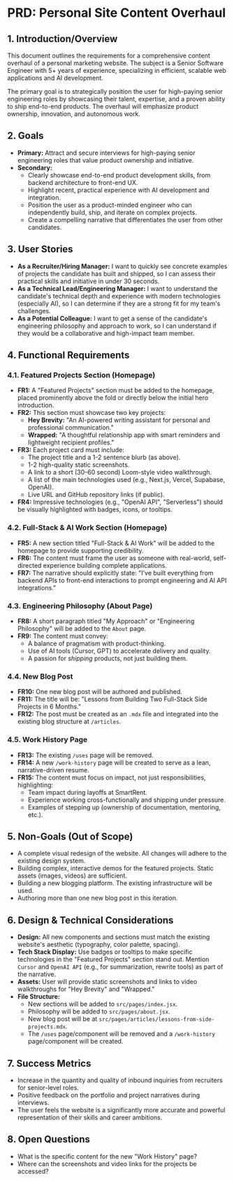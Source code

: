 # PRD: Personal Site Content Overhaul

## 1. Introduction/Overview

This document outlines the requirements for a comprehensive content overhaul of a personal marketing website. The subject is a Senior Software Engineer with 5+ years of experience, specializing in efficient, scalable web applications and AI development.

The primary goal is to strategically position the user for high-paying senior engineering roles by showcasing their talent, expertise, and a proven ability to ship end-to-end products. The overhaul will emphasize product ownership, innovation, and autonomous work.

## 2. Goals

- **Primary:** Attract and secure interviews for high-paying senior engineering roles that value product ownership and initiative.
- **Secondary:**
    - Clearly showcase end-to-end product development skills, from backend architecture to front-end UX.
    - Highlight recent, practical experience with AI development and integration.
    - Position the user as a product-minded engineer who can independently build, ship, and iterate on complex projects.
    - Create a compelling narrative that differentiates the user from other candidates.

## 3. User Stories

- **As a Recruiter/Hiring Manager:** I want to quickly see concrete examples of projects the candidate has built and shipped, so I can assess their practical skills and initiative in under 30 seconds.
- **As a Technical Lead/Engineering Manager:** I want to understand the candidate's technical depth and experience with modern technologies (especially AI), so I can determine if they are a strong fit for my team's challenges.
- **As a Potential Colleague:** I want to get a sense of the candidate's engineering philosophy and approach to work, so I can understand if they would be a collaborative and high-impact team member.

## 4. Functional Requirements

### 4.1. Featured Projects Section (Homepage)

-   **FR1:** A "Featured Projects" section must be added to the homepage, placed prominently above the fold or directly below the initial hero introduction.
-   **FR2:** This section must showcase two key projects:
    -   **Hey Brevity:** "An AI-powered writing assistant for personal and professional communication."
    -   **Wrapped:** "A thoughtful relationship app with smart reminders and lightweight recipient profiles."
-   **FR3:** Each project card must include:
    -   The project title and a 1-2 sentence blurb (as above).
    -   1-2 high-quality static screenshots.
    -   A link to a short (30-60 second) Loom-style video walkthrough.
    -   A list of the main technologies used (e.g., Next.js, Vercel, Supabase, OpenAI).
    -   Live URL and GitHub repository links (if public).
-   **FR4:** Impressive technologies (e.g., "OpenAI API", "Serverless") should be visually highlighted with badges, icons, or tooltips.

### 4.2. Full-Stack & AI Work Section (Homepage)

-   **FR5:** A new section titled "Full-Stack & AI Work" will be added to the homepage to provide supporting credibility.
-   **FR6:** The content must frame the user as someone with real-world, self-directed experience building complete applications.
-   **FR7:** The narrative should explicitly state: "I've built everything from backend APIs to front-end interactions to prompt engineering and AI API integrations."

### 4.3. Engineering Philosophy (About Page)

-   **FR8:** A short paragraph titled "My Approach" or "Engineering Philosophy" will be added to the `About` page.
-   **FR9:** The content must convey:
    -   A balance of pragmatism with product-thinking.
    -   Use of AI tools (Cursor, GPT) to accelerate delivery and quality.
    -   A passion for *shipping* products, not just building them.

### 4.4. New Blog Post

-   **FR10:** One new blog post will be authored and published.
-   **FR11:** The title will be: "Lessons from Building Two Full-Stack Side Projects in 6 Months."
-   **FR12:** The post must be created as an `.mdx` file and integrated into the existing blog structure at `/articles`.

### 4.5. Work History Page

-   **FR13:** The existing `/uses` page will be removed.
-   **FR14:** A new `/work-history` page will be created to serve as a lean, narrative-driven resume.
-   **FR15:** The content must focus on impact, not just responsibilities, highlighting:
    -   Team impact during layoffs at SmartRent.
    -   Experience working cross-functionally and shipping under pressure.
    -   Examples of stepping up (ownership of documentation, mentoring, etc.).

## 5. Non-Goals (Out of Scope)

-   A complete visual redesign of the website. All changes will adhere to the existing design system.
-   Building complex, interactive demos for the featured projects. Static assets (images, videos) are sufficient.
-   Building a new blogging platform. The existing infrastructure will be used.
-   Authoring more than one new blog post in this iteration.

## 6. Design & Technical Considerations

-   **Design:** All new components and sections must match the existing website's aesthetic (typography, color palette, spacing).
-   **Tech Stack Display:** Use badges or tooltips to make specific technologies in the "Featured Projects" section stand out. Mention `Cursor` and `OpenAI API` (e.g., for summarization, rewrite tools) as part of the narrative.
-   **Assets:** User will provide static screenshots and links to video walkthroughs for "Hey Brevity" and "Wrapped."
-   **File Structure:**
    -   New sections will be added to `src/pages/index.jsx`.
    -   Philosophy will be added to `src/pages/about.jsx`.
    -   New blog post will be at `src/pages/articles/lessons-from-side-projects.mdx`.
    -   The `/uses` page/component will be removed and a `/work-history` page/component will be created.

## 7. Success Metrics

-   Increase in the quantity and quality of inbound inquiries from recruiters for senior-level roles.
-   Positive feedback on the portfolio and project narratives during interviews.
-   The user feels the website is a significantly more accurate and powerful representation of their skills and career ambitions.

## 8. Open Questions

-   What is the specific content for the new "Work History" page?
-   Where can the screenshots and video links for the projects be accessed? 